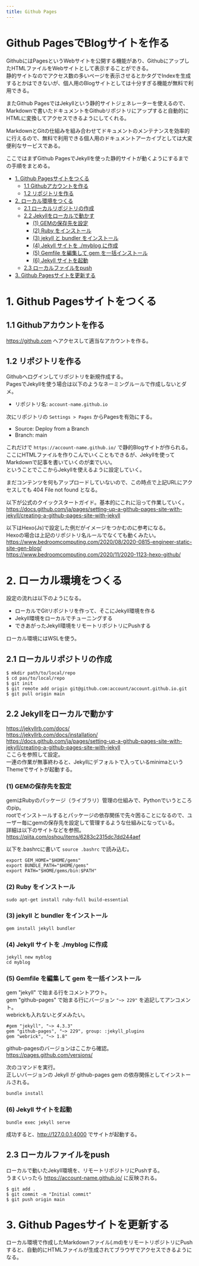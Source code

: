 ```yaml
---
title: Github Pages
---
```


<!-- omit in toc -->
# Github PagesでBlogサイトを作る
GithubにはPagesというWebサイトを公開する機能があり、GithubにアップしたHTMLファイルをWebサイトとして表示することができる。<br>
静的サイトなのでアクセス数の多いページを表示させるとかタグでIndexを生成するとかはできないが、個人用のBlogサイトとしては十分すぎる機能が無料で利用できる。<br>

またGithub PagesではJekyllという静的サイトジェネレーターを使えるので、Markdownで書いたドキュメントをGithubリポジトリにアップすると自動的にHTMLに変換してアクセスできるようにしてくれる。<br>

MarkdownとGitの仕組みを組み合わせてドキュメントのメンテナンスを効率的に行えるので、無料で利用できる個人用のドキュメントアーカイブとしては大変便利なサービスである。<br>

ここではまずGithub PagesでJekyllを使った静的サイトが動くようにするまでの手順をまとめる。<br>

- [1. Github Pagesサイトをつくる](#1-github-pagesサイトをつくる)
  - [1.1 Githubアカウントを作る](#11-githubアカウントを作る)
  - [1.2 リポジトリを作る](#12-リポジトリを作る)
- [2. ローカル環境をつくる](#2-ローカル環境をつくる)
  - [2.1 ローカルリポジトリの作成](#21-ローカルリポジトリの作成)
  - [2.2 Jekyllをローカルで動かす](#22-jekyllをローカルで動かす)
    - [(1) GEMの保存先を設定](#1-gemの保存先を設定)
    - [(2) Ruby をインストール](#2-ruby-をインストール)
    - [(3) jekyll と bundler をインストール](#3-jekyll-と-bundler-をインストール)
    - [(4) Jekyll サイトを ./myblog に作成](#4-jekyll-サイトを-myblog-に作成)
    - [(5) Gemfile を編集して gem を一括インストール](#5-gemfile-を編集して-gem-を一括インストール)
    - [(6) Jekyll サイトを起動](#6-jekyll-サイトを起動)
  - [2.3 ローカルファイルをpush](#23-ローカルファイルをpush)
- [3. Github Pagesサイトを更新する](#3-github-pagesサイトを更新する)

# 1. Github Pagesサイトをつくる
## 1.1 Githubアカウントを作る
<https://github.com> へアクセスして適当なアカウントを作る。

## 1.2 リポジトリを作る
Githubへログインしてリポジトリを新規作成する。<br>
PagesでJekyllを使う場合は以下のようなネーミングルールで作成しないとダメ。<br>
- リポジトリ名: `account-name.github.io`<br>

次にリポジトリの `Settings > Pages` からPagesを有効にする。
- Source: Deploy from a Branch
- Branch: main

これだけで `https://account-name.github.io/` で静的Blogサイトが作られる。<br>
ここにHTMLファイルを作りこんでいくこともできるが、Jekyllを使ってMarkdownで記事を書いていくのが楽でいい。<br>
ということでここからJekyllを使えるように設定していく。

まだコンテンツを何もアップロードしていないので、この時点で上記URLにアクセスしても 404 File not found となる。

以下が公式のクイックスタートガイド。基本的にこれに沿って作業していく。<br>
<https://docs.github.com/ja/pages/setting-up-a-github-pages-site-with-jekyll/creating-a-github-pages-site-with-jekyll>

以下はHexo(Js)で設定した例だがイメージをつかむのに参考になる。<br>
Hexoの場合は上記のリポジトリ名ルールでなくても動くみたい。<br>
<https://www.bedroomcomputing.com/2020/08/2020-0815-engineer-static-site-gen-blog/><br>
<https://www.bedroomcomputing.com/2020/11/2020-1123-hexo-github/>

# 2. ローカル環境をつくる
設定の流れは以下のようになる。
- ローカルでGitリポジトリを作って、そこにJekyll環境を作る
- Jekyll環境をローカルでチューニングする
- できあがったJekyll環境をリモートリポジトリにPushする

ローカル環境にはWSLを使う。

## 2.1 ローカルリポジトリの作成
```
$ mkdir path/to/local/repo
$ cd pas/to/local/repo
$ git init
$ git remote add origin git@github.com:account/account.github.io.git
$ git pull origin main
```

## 2.2 Jekyllをローカルで動かす
<https://jekyllrb.com/docs/><br>
<https://jekyllrb.com/docs/installation/><br>
<https://docs.github.com/ja/pages/setting-up-a-github-pages-site-with-jekyll/creating-a-github-pages-site-with-jekyll><br>
ここらを参照して設定。<br>
一連の作業が無事終わると、Jekyllにデフォルトで入っているminimaというThemeでサイトが起動する。

### (1) GEMの保存先を設定
gemはRubyのパッケージ（ライブラリ）管理の仕組みで、Pythonでいうところのpip。<br>
rootでインストールするとパッケージの依存関係で先々困ることになるので、ユーザー毎にgemの保存先を設定して管理するような仕組みになっている。<br>
詳細は以下のサイトなどを参照。<br>
<https://qiita.com/oshou/items/6283c2315dc7dd244aef>

以下を.bashrcに書いて `source .bashrc` で読み込む。
```
export GEM_HOME="$HOME/gems"
export BUNDLE_PATH="$HOME/gems"
export PATH="$HOME/gems/bin:$PATH"
```

### (2) Ruby をインストール
```
sudo apt-get install ruby-full build-essential
```

### (3) jekyll と bundler をインストール
```
gem install jekyll bundler
```

### (4) Jekyll サイトを ./myblog に作成
```
jekyll new myblog
cd myblog
```

### (5) Gemfile を編集して gem を一括インストール
gem "jekyll" で始まる行をコメントアウト。<br>
gem "github-pages" で始まる行にバージョン `"~> 229"` を追記してアンコメント。<br>
webrickも入れないとダメみたい。
```
#gem "jekyll", "~> 4.3.3"
gem "github-pages", "~> 229", group: :jekyll_plugins
gem "webrick", "~> 1.8"
```

github-pagesのバージョンはここから確認。<br>
<https://pages.github.com/versions/>

次のコマンドを実行。<br>
正しいバージョンの Jekyll が github-pages gem の依存関係としてインストールされる。<br>
```
bundle install
```

### (6) Jekyll サイトを起動
```
bundle exec jekyll serve
```
成功すると、<http://127.0.0.1:4000> でサイトが起動する。

## 2.3 ローカルファイルをpush
ローカルで動いたJekyll環境を、リモートリポジトリにPushする。<br>
うまくいったら <https://account-name.github.io/> に反映される。
```
$ git add .
$ git commit -m "Initial commit"
$ git push origin main
```

# 3. Github Pagesサイトを更新する
ローカル環境で作成したMarkdownファイル(.md)をリモートリポジトリにPushすると、自動的にHTMLファイルが生成されてブラウザでアクセスできるようになる。<br>
